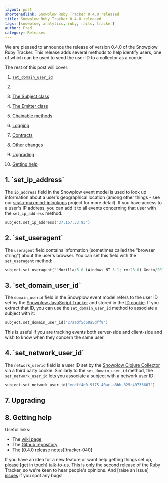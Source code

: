 ```yaml
---
layout: post
shortenedlink: Snowplow Ruby Tracker 0.4.0 released
title: Snowplow Ruby Tracker 0.4.0 released
tags: [snowplow, analytics, ruby, rails, tracker]
author: Fred
category: Releases
---
```


We are pleased to announce the release of version 0.4.0 of the Snowplow Ruby Tracker. This release adds several methods to help identify users, one of which can be used to send the user ID to a collector as a cookie.

The rest of this post will cover:

1. [`set_domain_user_id`](/blog/2014/xx/xx/snowplow-ruby-tracker-0.4.0-released/#duid)
2. 

1. [The Subject class](/blog/2014/08/29/snowplow-ruby-tracker-0.3.0-released/#subject)
2. [The Emitter class](/blog/2014/08/29/snowplow-ruby-tracker-0.3.0-released/#emitter)
3. [Chainable methods](/blog/2014/08/29/snowplow-ruby-tracker-0.3.0-released/#chainable-methods)
4. [Logging](/blog/2014/08/29/snowplow-ruby-tracker-0.3.0-released/#logging)
5. [Contracts](/blog/2014/08/29/snowplow-ruby-tracker-0.3.0-released/#contracts)
6. [Other changes](/blog/2014/08/29/snowplow-ruby-tracker-0.3.0-released/#changes)
7. [Upgrading](/blog/2014/08/29/snowplow-ruby-tracker-0.3.0-released/#upgrading)
8. [Getting help](/blog/2014/08/29/snowplow-ruby-tracker-0.3.0-released/#help)

<!--more-->

<h2><a name="ip">1. `set_ip_address`</a></h2>

The `ip_address` field in the Snowplow event model is used to look up information about a user's geographical location (among other things - see our [scala-maxmind-iplookups][iplookups] project for more detail). If you have access to a user's IP address, you can add it to all events concerning that user with the `set_ip_address` method:

```python
subject.set_ip_address("37.157.33.93")
```

<h2><a name="ua">2. `set_useragent`</a></h2>

The `useragent` field contains information (sometimes called the "browser string") about the user's browser. You can set this field with the `set_useragent` method:

```python
subject.set_useragent(""Mozilla/5.0 (Windows NT 5.1; rv:23.0) Gecko/20100101 Firefox/23.0"")
```

<h2><a name="duid">3. `set_domain_user_id`</a></h2>

The `domain_userid` field in the Snowplow event model refers to the user ID set by the [Snowplow JavaScript Tracker][js-tracker] and stored in the [ID cookie][id-cookie]. If you extract that ID, you can use the `set_domain_user_id` method to associate a subject with it:

```python
subject.set_domain_user_id("c7aadf5c60a5dff9")
```

This is useful if you are tracking events both server-side and client-side and wish to know when they concern the same user.

<h2><a name="nuid">4. `set_network_user_id`</a></h2>

The `network_userid` field is a user ID set by the [Snowplow Clojure Collector][clojure-collector] via a third party cookie. Similarly to the `set_domain_user_id` method, the `set_network_user_id` lets you associate a subject with a network user ID:

```python
subject.set_network_user_id("ecdff4d0-9175-40ac-a8bb-325c49733607")
```

<h2><a name="upgrading">7. Upgrading</a></h2>


<h2><a name="help">8. Getting help</a></h2>

Useful links:

* The [wiki page][wiki]
* The [Github repository][repo]
* The [0.4.0 release notes][tracker-040]

If you have an idea for a new feature or want help getting things set up, please [get in touch] [talk-to-us]. This is only the second release of the Ruby Tracker, so we're keen to hear people's opinions. And [raise an issue] [issues] if you spot any bugs!

[js-tracker]: https://github.com/snowplow/snowplow-javascript-tracker
[id-cookie]: https://github.com/snowplow/snowplow/wiki/1-General-parameters-for-the-Javascript-tracker#the-id-cookie
[iplookups]: https://github.com/snowplow/scala-maxmind-iplookups
[clojure-collector]: https://github.com/snowplow/snowplow/tree/master/2-collectors/clojure-collector

[repo]: https://github.com/snowplow/snowplow-ruby-tracker
[wiki]: https://github.com/snowplow/snowplow/wiki/Ruby-Tracker
[setup]: https://github.com/snowplow/snowplow/wiki/Ruby-tracker-setup
[talk-to-us]: https://github.com/snowplow/snowplow/wiki/Talk-to-us
[issues]: https://github.com/snowplow/snowplow-ruby-tracker/issues

[37]: https://github.com/snowplow/snowplow-ruby-tracker/issues/37
[38]: https://github.com/snowplow/snowplow-ruby-tracker/issues/38

[tracker-030]: https://github.com/snowplow/snowplow-ruby-tracker/releases/tag/0.4.0
